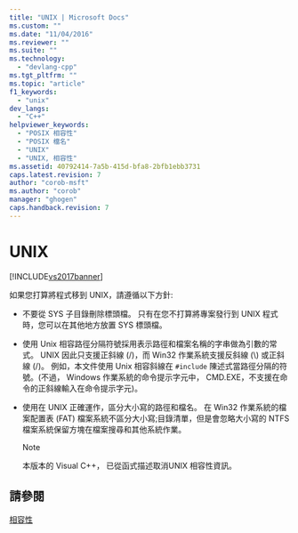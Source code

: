 ```yaml
---
title: "UNIX | Microsoft Docs"
ms.custom: ""
ms.date: "11/04/2016"
ms.reviewer: ""
ms.suite: ""
ms.technology: 
  - "devlang-cpp"
ms.tgt_pltfrm: ""
ms.topic: "article"
f1_keywords: 
  - "unix"
dev_langs: 
  - "C++"
helpviewer_keywords: 
  - "POSIX 相容性"
  - "POSIX 檔名"
  - "UNIX"
  - "UNIX, 相容性"
ms.assetid: 40792414-7a5b-415d-bfa8-2bfb1ebb3731
caps.latest.revision: 7
author: "corob-msft"
ms.author: "corob"
manager: "ghogen"
caps.handback.revision: 7
---
```

# UNIX
[!INCLUDE[vs2017banner](../assembler/inline/includes/vs2017banner.md)]

如果您打算將程式移到 UNIX，請遵循以下方針:  
  
-   不要從 SYS 子目錄刪除標頭檔。  只有在您不打算將專案發行到 UNIX 程式時，您可以在其他地方放置 SYS 標頭檔。  
  
-   使用 Unix 相容路徑分隔符號採用表示路徑和檔案名稱的字串做為引數的常式。  UNIX 因此只支援正斜線 \(\/\)，而 Win32 作業系統支援反斜線 \(\\\) 或正斜線 \(\/\)。  例如，本文件使用 Unix 相容斜線在 `#include` 陳述式當路徑分隔的符號。\(不過， Windows 作業系統的命令提示字元中， CMD.EXE，不支援在命令的正斜線輸入在命令提示字元\)。  
  
-   使用在 UNIX 正確運作，區分大小寫的路徑和檔名。  在 Win32 作業系統的檔案配置表 \(FAT\) 檔案系統不區分大小寫;目錄清單，但是會忽略大小寫的 NTFS 檔案系統保留方塊在檔案搜尋和其他系統作業。  
  
    > [!NOTE]
    >  本版本的 Visual C\+\+， 已從函式描述取消UNIX 相容性資訊。  
  
## 請參閱  
 [相容性](../c-runtime-library/compatibility.md)